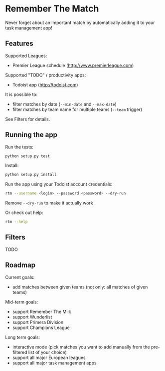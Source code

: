 Remember The Match
==================

Never forget about an important match by automatically adding it to your task management app!

Features
--------

Supported Leagues:
* Premier League schedule (http://www.premierleague.com)

Supported "TODO" / productivity apps:
* Todoist app (http://todoist.com)

It is possible to:
* filter matches by date (`--min-date` and `--max-date`)
* filter matches by team name for multiple teams (`--team` trigger)

See Filters for details.

Running the app
---------------

Run the tests:

```bash
python setup.py test
```

Install:

```bash
python setup.py install
```

Run the app using your Todoist account credentials:

```bash
rtm --username <login> --password <password> --dry-run
```

Remove `--dry-run` to make it actually work

Or check out help:

```bash
rtm --help
```

Filters
-------

TODO

Roadmap
-------

Current goals:
* add matches between given teams (not only: all matches of given teams)

Mid-term goals:
* support Remember The Milk
* support Wunderlist
* support Primera Division
* support Champions League

Long term goals:
* interactive mode (pick matches you want to add manually from the pre-filtered list of your choice)
* support all major European leagues
* support all major task management apps


